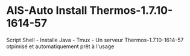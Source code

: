 # AIS-Auto Install Thermos-1.7.10-1614-57
Script Shell - Installe Java - Tmux - Un serveur Thermos-1.7.10-1614-57 otpimisé et automatiquement prêt à l'usage
